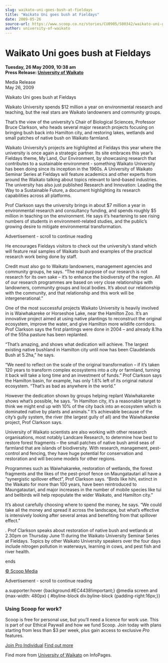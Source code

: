 ```yaml
---
slug: waikato-uni-goes-bush-at-fieldays
title: "Waikato Uni goes bush at Fieldays"
date: 2009-05-26
source-url: https://www.scoop.co.nz/stories/CU0905/S00342/waikato-uni-goes-bush-at-fieldays.htm
author: university-of-waikato
---
```

Waikato Uni goes bush at Fieldays
=================================

**Tuesday, 26 May 2009, 10:38 am**  
**Press Release: [University of Waikato](https://info.scoop.co.nz/University_of_Waikato)**

Media Release  
May 26, 2009  

Waikato Uni goes bush at Fieldays

  
Waikato University spends $12 million a year on environmental research and teaching, but the real stars are Waikato landowners and community groups.

That’s the view of the university’s Chair of Biological Sciences, Professor Bruce Clarkson, who heads several major research projects focusing on bringing bush back into Hamilton city, and restoring lakes, wetlands and small patches of native bush on Waikato farmland.

Waikato University’s projects are highlighted at Fieldays this year where the university is once again a strategic partner. Its site embraces this year’s Fieldays theme, My Land, Our Environment, by showcasing research that contributes to a sustainable environment - something Waikato University has been doing since its inception in the 1960s. A University of Waikato Seminar Series at Fieldays will feature academics and other experts from around the Waikato talking about topics relevant to land-based industries. The university has also just published Research and Innovation: Leading the Way to a Sustainable Future, a document highlighting its research capabilities across all platforms.

Prof Clarkson says the university brings in about $7 million a year in environmental research and consultancy funding, and spends roughly $5 million in teaching on the environment. He says it’s heartening to see rising numbers of students in environment-related studies, and the public’s growing desire to mitigate environmental transformation.

Advertisement - scroll to continue reading





He encourages Fieldays visitors to check out the university’s stand which will feature real samples of Waikato bush and examples of the practical research work being done by staff.

Credit must also go to Waikato landowners, management agencies and community groups, he says. “The real purpose of our research is not research for its own sake – it’s to enhance the biodiversity of the region. All of our research programmes are based on very close relationships with landowners, community groups and local bodies. It’s about our relationship with the community, and that relationship and this work will be intergenerational.”

One of the most successful projects Waikato University is heavily involved in is Waiwhakareke or Horseshoe Lake, near the Hamilton Zoo. It’s an innovative project aimed at using native plantings to reconstruct the original ecosystem, improve the water, and give Hamilton more wildlife corridors. Prof Clarkson says the first plantings were done in 2004 – and already 8.1ha of the 55ha pasture has been replanted.

“That’s amazing, and shows what dedication will achieve. The largest existing native bushland in Hamilton city until now has been Claudelands Bush at 5.2ha,” he says.

“We need to reflect on the scale of the original transformation – if it’s taken 120 years to transform complex ecosystems into a city or farmland, turning it back will take a long time and an investment of funds.” Prof Clarkson says the Hamilton basin, for example, has only 1.6% left of its original natural ecosystem. “That’s as bad as anywhere in the world.”

However the dedication shown by groups helping replant Waiwhakareke shows what’s possible, he says. “In Hamilton city, it’s a reasonable target to think we might end up with 10% of the city back into an ecosystem which is dominated native by plants and animals.” It’s achievable because of the city’s gully system, the river (the largest gully of all) and the Waiwhakareke project, Prof Clarkson says.

University of Waikato scientists are also working with other research organisations, most notably Landcare Research, to determine how best to restore forest fragments – the small patches of native bush amid seas of farmland that are islands of biodiversity. With research, management, pest-control and fencing, they have huge potential for conservation and restoration and will become models for other regions.

Programmes such as Waiwhakareke, restoration of wetlands, the forest fragments and the likes of the pest-proof fence on Maungatautari all have a “synergistic spillover effect”, Prof Clarkson says. “Birds like hihi, extinct in the Waikato for more than 100 years, have been reintroduced to Maungatautari, and major increases in the number of mobile species like tui and bellbirds will help repopulate the wider Waikato, and Hamilton city.”

It’s about carefully choosing where to spend the money, he says. “We could take all the money and spread it across the landscape, but what’s effective is intensively looking after several areas and benefiting from that spillover effect.”

. Prof Clarkson speaks about restoration of native bush and wetlands at 2.30pm on Thursday June 11 during the Waikato University Seminar Series at Fieldays. Topics by other Waikato University speakers over the four days include nitrogen pollution in waterways, learning in cows, and pest fish and river health.

ends  

[© Scoop Media](http://www.scoop.co.nz/about/terms.html)  

Advertisement - scroll to continue reading



a.supporter:hover {background:#EC4438!important;} @media screen and (max-width: 480px) { #byline-block div.byline-block {padding-right:16px;}}

### Using Scoop for work?

Scoop is free for personal use, but you’ll need a licence for work use. This is part of our Ethical Paywall and how we fund Scoop. Join today with plans starting from less than $3 per week, plus gain access to exclusive _Pro_ features.  
  
[Join Pro Individual](https://pro.scoop.co.nz/Individual/?from=ProIn24) [Find out more](https://pro.scoop.co.nz/using-scoop-for-work/?from=ProIn24)

Find more from [University of Waikato](https://info.scoop.co.nz/University_of_Waikato) on InfoPages.